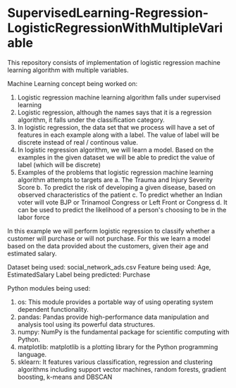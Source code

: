 # SupervisedLearning-Regression-LogisticRegressionWithMultipleVariable

This repository consists of implementation of logistic regression machine learning algorithm with multiple variables.

Machine Learning concept being worked on:

1. Logistic regression machine learning algorithm falls under supervised learning
2. Logistic regression, although the names says that it is a regression algorithm, it falls under the classification category.
3. In logistic regression, the data set that we process will have a set of features in each example along with a label. The value of label will be discrete instead of real / continous value.
3. In logistic regression algorithm, we will learn a model. Based on the examples in the given dataset we will be able to predict the value of label (which will be discrete)
4. Examples of the problems that logistic regression machine learning algorithm attempts to targets are 
        a. The Trauma and Injury Severity Score
        b. To predict the risk of developing a given disease, based on observed characteristics of the patient
        c. To predict whether an Indian voter will vote BJP or Trinamool Congress or Left Front or Congress
        d. It can be used to predict the likelihood of a person's choosing to be in the labor force

In this example we will perform logistic regression to classify whether a customer will purchase or will not purchase. For this we learn a model based on the data provided about the customers, given their age and estimated salary.

Dataset being used: social_network_ads.csv
Feature being used: Age, EstimatedSalary
Label being predicted: Purchase
 
Python modules being used:

1. os: This module provides a portable way of using operating system dependent functionality.
2. pandas: Pandas provide high-performance data manipulation and analysis tool using its powerful data structures.
3. numpy: NumPy is the fundamental package for scientific computing with Python.
4. matplotlib: matplotlib is a plotting library for the Python programming language.
5. sklearn: It features various classification, regression and clustering algorithms including support vector machines, random forests, gradient boosting, k-means and DBSCAN
